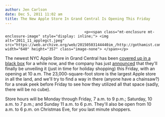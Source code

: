 ```yaml
---
author: Jen Carlson
date: Dec 5, 2011 11:02 am
title: The New Apple Store In Grand Central Is Opening This Friday
---
```


	
										<p><span class="mt-enclosure mt-enclosure-image" style="display: inline;"> <img alt="2011_11_applegct.jpeg" src="https://web.archive.org/web/20150503144440im_/http://gothamist.com/attachments/arts_jen/2011_11_applegct.jpeg" width="640" height="357" class="image-none"> </span></p>

<p>The newest NYC Apple Store in Grand Central has been <a href="https://web.archive.org/web/20150503144440/http://gothamist.com/2011/11/23/grand_central_apple_store_not_openi.php">covered up in a black box</a> for a while now, and the company has just <a href="https://web.archive.org/web/20150503144440/http://www.apple.com/retail/grandcentral/?cid=CDM-US-DM-P0011066-180156&amp;cp=em-P0011066-180156&amp;sr=em">announced</a> that they&apos;ll finally be unveiling it (just in time for holiday shopping) this Friday, with an opening at 10 a.m. The 23,000-square-foot store is the largest Apple store in all the land, and we&apos;ll try to find a way in there (anyone have a chainsaw?) for a sneak peek before Friday to see how they utilized all that space (sadly, there will be no cube).</p>

<p>Store hours will be Monday through Friday, 7 a.m. to 9 p.m.; Saturday, 10 a.m. to 7 p.m.; and Sunday 11 a.m. to 6 p.m. They&apos;ll also be open from 10 a.m. to 6 p.m. on Christmas Eve, for you last minute shoppers.</p>					
										
									
				